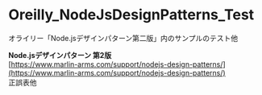# Oreilly_NodeJsDesignPatterns_Test
オライリー「Node.jsデザインパターン第二版」内のサンプルのテスト他  

**Node.jsデザインパターン 第2版**  
[https://www.marlin-arms.com/support/nodejs-design-patterns/](https://www.marlin-arms.com/support/nodejs-design-patterns/)  
正誤表他  
